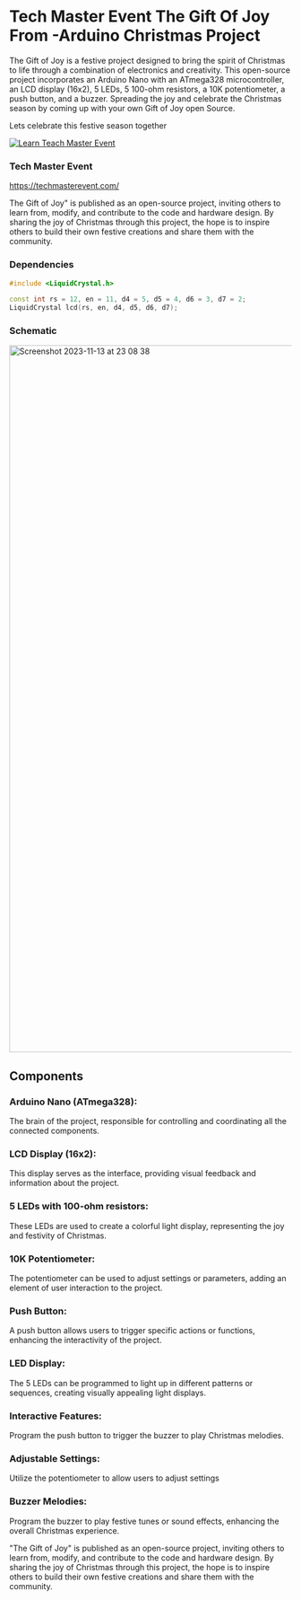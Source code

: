 # Tech Master Event The Gift Of Joy From -Arduino Christmas Project
The Gift of Joy is a festive project designed to bring the spirit of Christmas to life through a combination of 
electronics and creativity. This open-source project incorporates an Arduino Nano with an ATmega328 microcontroller, 
an LCD display (16x2), 5 LEDs, 5 100-ohm resistors, a 10K potentiometer, a push button, and a buzzer. Spreading the joy and celebrate the Christmas season by coming up with your own Gift of Joy open Source. 

Lets celebrate this festive season together 

<a href="https://techmasterevent.com/learn" target="_parent"><img src="https://img.shields.io/badge/Learn Teach Master Event-blue " alt="Learn Teach Master Event"/></a>
### Tech Master Event


https://techmasterevent.com/

The Gift of Joy" is published as an open-source project, inviting others to learn from, modify, and contribute to the code and hardware design. By sharing the joy of Christmas through this project, the hope is to inspire others to build their own festive creations and share them with the community.

### Dependencies
```C++
#include <LiquidCrystal.h>
```

```C++
const int rs = 12, en = 11, d4 = 5, d5 = 4, d6 = 3, d7 = 2;
LiquidCrystal lcd(rs, en, d4, d5, d6, d7);
```

### Schematic 
<img width="1260" alt="Screenshot 2023-11-13 at 23 08 38" src="https://github.com/edwards698/TME-A-Gift-Of-Joy/assets/72227750/e1c0eaee-57d1-4f8b-86c9-a376c4821e1f">


## Components 
### Arduino Nano (ATmega328):
The brain of the project, responsible for controlling and coordinating all the connected components.

### LCD Display (16x2): 
This display serves as the interface, providing visual feedback and information about the project.

### 5 LEDs with 100-ohm resistors: 
These LEDs are used to create a colorful light display, representing the joy and festivity of Christmas.

### 10K Potentiometer: 
The potentiometer can be used to adjust settings or parameters, adding an element of user interaction to the project.

### Push Button:
A push button allows users to trigger specific actions or functions, enhancing the interactivity of the project.

### LED Display: 
The 5 LEDs can be programmed to light up in different patterns or sequences, creating visually appealing light displays.

### Interactive Features:
Program the push button to trigger the buzzer to play Christmas melodies.

### Adjustable Settings:
Utilize the potentiometer to allow users to adjust settings

### Buzzer Melodies: 
Program the buzzer to play festive tunes or sound effects, enhancing the overall Christmas experience.

"The Gift of Joy" is published as an open-source project, inviting others to learn from, modify, and contribute to the code and hardware design. By sharing the joy of Christmas through this project, the hope is to inspire others to build their own festive creations and share them with the community.

